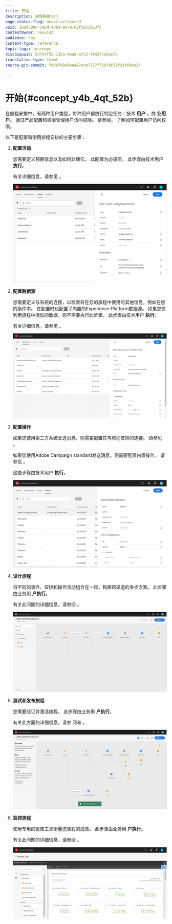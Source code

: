 ```yaml
---
title: 开始
description: 旅程编排入门
page-status-flag: never-activated
uuid: 269d590c-5a6d-40b9-a879-02f5033863fc
contentOwner: sauviat
audience: rns
content-type: reference
topic-tags: journeys
discoiquuid: 5df34f55-135a-4ea8-afc2-f9427ce5ae7b
translation-type: tm+mt
source-git-commit: fed6fd8d8ee497ec47727f7297dc72f319fabe27

---
```



# 开始{#concept_y4b_4qt_52b}

在旅程安排中，有两种用户类型，每种用户都执行特定任务：技术 **用户** ，商 **业用户**。 通过产品配置和权限管理用户访问权限。 请参阅， [](../about/access-management.md) 了解如何配置用户访问权限。

以下是配置和使用旅程安排的主要步骤：

1. **配置活动**

   您需要定义预期信息以及如何处理它。 此配置为必填项。 此步骤由技术用户 **执行**。

   有关详细信息，请参见 [](../event/about-events.md)。

   ![](../assets/journey7.png)

1. **配置数据源**

   您需要定义与系统的连接，以检索将在您的旅程中使用的其他信息，例如在您的条件中。 在配置时也配置了内置的Experience Platform数据源。 如果您仅利用旅程中活动的数据，则不需要执行此步骤。 此步骤由技术用户 **执行**。

   有关详细信息，请参见 [](../datasource/about-data-sources.md)。

   ![](../assets/journey22.png)

1. **配置操作**

   如果您使用第三方系统发送消息，则需要配置其与旅程安排的连接。 请参见 [](../action/about-custom-action-configuration.md)。

   如果您使用Adobe Campaign standard发送消息，则需要配置内置操作。 请参见 [](../action/working-with-adobe-campaign.md)。

   这些步骤由技术用户 **执行**。

   ![](../assets/custom2.png)

1. **设计旅程**

   将不同的事件、安排和操作活动组合在一起，构建跨渠道的多步方案。 此步骤由业务用 **户执行**。

   有关此问题的详细信息，请参阅 [](../building-journeys/journey.md)。

   ![](../assets/journeyuc2_24.png)

1. **测试和发布旅程**

   您需要验证并激活旅程。 此步骤由业务用 **户执行**。

   有关此方面的详细信息，请参 [](../building-journeys/testing-the-journey.md) 阅和 [](../building-journeys/publishing-the-journey.md)。

   ![](../assets/journeyuc2_32bis.png)

1. **监控旅程**

   使用专用的报告工具衡量您旅程的成效。 此步骤由业务用 **户执行**。

   有关此问题的详细信息，请参阅 [](../reporting/about-journey-reports.md)。

   ![](../assets/dynamic_report_journey_12.png)

